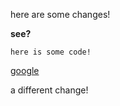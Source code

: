 here are some changes!

**see?**

    here is some code!

[google](http://www.google.com)

a different change!
